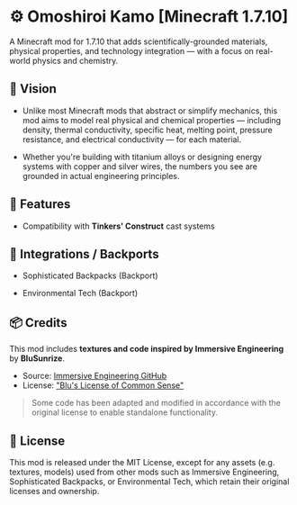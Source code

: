 # ⚙️ Omoshiroi Kamo [Minecraft 1.7.10]

A Minecraft mod for 1.7.10 that adds scientifically-grounded materials, physical properties, and technology
integration — with a focus on real-world physics and chemistry.

## 🔬 Vision

- Unlike most Minecraft mods that abstract or simplify mechanics, this mod aims to model real physical and chemical
  properties — including density, thermal conductivity, specific heat, melting point, pressure resistance, and
  electrical
  conductivity — for each material.

- Whether you're building with titanium alloys or designing energy systems with copper and silver wires, the numbers you
  see are grounded in actual engineering principles.

## 🔧 Features

- Compatibility with **Tinkers' Construct** cast systems

## 🧩 Integrations / Backports

- Sophisticated Backpacks (Backport)

- Environmental Tech (Backport)

## 📦 Credits

This mod includes **textures and code inspired by Immersive Engineering** by **BluSunrize**.

- Source: [Immersive Engineering GitHub](https://github.com/BluSunrize/ImmersiveEngineering)
- License: ["Blu's License of Common Sense"](https://github.com/BluSunrize/ImmersiveEngineering/blob/master/LICENSE)

> Some code has been adapted and modified in accordance with the original license to enable standalone functionality.

## 📝 License

This mod is released under the MIT License, except for any assets (e.g. textures, models) used from other mods such as
Immersive Engineering, Sophisticated Backpacks, or Environmental Tech, which retain their original licenses and
ownership.

